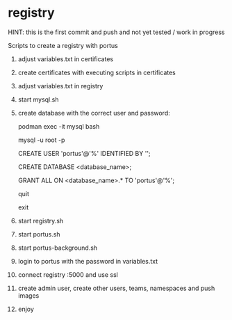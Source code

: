 # registry

HINT: this is the first commit and push and not yet tested / work in progress

Scripts to create a registry with portus

1. adjust variables.txt in certificates

2. create certificates with executing scripts in certificates

3. adjust variables.txt in registry

4. start mysql.sh

5. create database with the correct user and password:

	podman exec -it mysql bash

	mysql -u root -p

	CREATE USER 'portus'@'%' IDENTIFIED BY '<password>';

	CREATE DATABASE <database_name>;

	GRANT ALL ON <database_name>.* TO 'portus'@'%';

	quit

	exit

6. start registry.sh

7. start portus.sh

8. start portus-background.sh

9. login to portus with the password in variables.txt

10. connect registry <fqdn>:5000 and use ssl

11. create admin user, create other users, teams, namespaces and push images

12. enjoy

